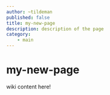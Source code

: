 ```yaml
---
author: ~tildeman
published: false
title: my-new-page
description: description of the page
category: 
    - main
---
```


# my-new-page

wiki content here!

